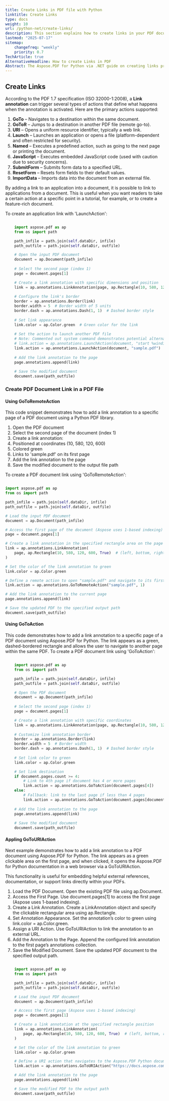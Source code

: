 ```yaml
---
title: Create Links in PDF file with Python
linktitle: Create Links
type: docs
weight: 10
url: /python-net/create-links/
description: This section explains how to create links in your PDF document with Python.
lastmod: "2025-07-17"
sitemap:
    changefreq: "weekly"
    priority: 0.7
TechArticle: true 
AlternativeHeadline: How to create Links in PDF
Abstract: The Aspose.PDF for Python via .NET guide on creating links provides developers with practical instructions for adding interactive hyperlinks to PDF documents using Python. It covers how to create various types of links, including those that launch external applications, navigate to specific pages within the same document, or open other PDF files. The documentation explains how to use LinkAnnotation objects, define clickable areas with Rectangle, and assign actions like LaunchAction or GoToRemoteAction. With clear code examples and step-by-step guidance, this resource helps developers enhance PDF navigation and interactivity in their Python applications. 
---
```


## Create Links

According to the PDF 1.7 specification (ISO 32000-1:2008), a **Link annotation** can trigger several types of actions that define what happens when the annotation is activated. Here are the primary actions supported:

1. **GoTo** – Navigates to a destination within the same document.
1. **GoToR** – Jumps to a destination in another PDF file (remote go-to).
1. **URI** – Opens a uniform resource identifier, typically a web link.
1. **Launch** – Launches an application or opens a file (platform-dependent and often restricted for security).
1. **Named** – Executes a predefined action, such as going to the next page or printing the document.
1. **JavaScript** – Executes embedded JavaScript code (used with caution due to security concerns).
1. **SubmitForm** – Submits form data to a specified URL.
1. **ResetForm** – Resets form fields to their default values.
1. **ImportData** – Imports data into the document from an external file.

By adding a link to an application into a document, it is possible to link to applications from a document. This is useful when you want readers to take a certain action at a specific point in a tutorial, for example, or to create a feature-rich document. 

To create an application link with 'LaunchAction':

```python

    import aspose.pdf as ap
    from os import path

    path_infile = path.join(self.dataDir, infile)
    path_outfile = path.join(self.dataDir, outfile)

    # Open the input PDF document
    document = ap.Document(path_infile)
    
    # Select the second page (index 1)
    page = document.pages[1]

    # Create a link annotation with specific dimensions and position
    link = ap.annotations.LinkAnnotation(page, ap.Rectangle(10, 580, 120, 600, True))
    
    # Configure the link's border
    border = ap.annotations.Border(link)
    border.width = 5  # Border width of 5 units
    border.dash = ap.annotations.Dash(1, 1)  # Dashed border style
    
    # Set link appearance
    link.color = ap.Color.green  # Green color for the link
    
    # Set the action to launch another PDF file
    # Note: Commented out system command demonstrates potential alternative launch actions
    # link.action = ap.annotations.LaunchAction(document, "start %windir%\explorer.exe")
    link.action = ap.annotations.LaunchAction(document, "sample.pdf")
    
    # Add the link annotation to the page
    page.annotations.append(link)
    
    # Save the modified document
    document.save(path_outfile)
``` 

### Create PDF Document Link in a PDF File

#### Using GoToRemoteAction

This code snippet demonstrates how to add a link annotation to a specific page of a PDF document using a Python PDF library.

1. Open the PDF document
1. Select the second page of the document (index 1)
1. Create a link annotation:
1. Positioned at coordinates (10, 580, 120, 600)
1. Colored green
1. Links to 'sample.pdf' on its first page
1. Add the link annotation to the page
1. Save the modified document to the output file path

To create a PDF document link using 'GoToRemoteAction':

```python

import aspose.pdf as ap
from os import path

path_infile = path.join(self.dataDir, infile)
path_outfile = path.join(self.dataDir, outfile)

# Load the input PDF document
document = ap.Document(path_infile)

# Access the first page of the document (Aspose uses 1-based indexing)
page = document.pages[1]

# Create a link annotation in the specified rectangle area on the page
link = ap.annotations.LinkAnnotation(
    page, ap.Rectangle(10, 580, 120, 600, True)  # (left, bottom, right, top, isEmpty)
)

# Set the color of the link annotation to green
link.color = ap.Color.green

# Define a remote action to open "sample.pdf" and navigate to its first page
link.action = ap.annotations.GoToRemoteAction("sample.pdf", 1)

# Add the link annotation to the current page
page.annotations.append(link)

# Save the updated PDF to the specified output path
document.save(path_outfile)
```

#### Using GoToAction

This code demonstrates how to add a link annotation to a specific page of a PDF document using Aspose.PDF for Python. The link appears as a green, dashed-bordered rectangle and allows the user to navigate to another page within the same PDF. To create a PDF document link using 'GoToAction':

```python

    import aspose.pdf as ap
    from os import path

    path_infile = path.join(self.dataDir, infile)
    path_outfile = path.join(self.dataDir, outfile)

    # Open the PDF document
    document = ap.Document(path_infile)
    
    # Select the second page (index 1)
    page = document.pages[1]

    # Create a link annotation with specific coordinates
    link = ap.annotations.LinkAnnotation(page, ap.Rectangle(10, 580, 120, 600, True))
    
    # Customize link annotation border
    border = ap.annotations.Border(link)
    border.width = 5  # Border width
    border.dash = ap.annotations.Dash(1, 1)  # Dashed border style
    
    # Set link color to green
    link.color = ap.Color.green

    # Set link destination
    if document.pages.count >= 4:
        # Link to 4th page if document has 4 or more pages
        link.action = ap.annotations.GoToAction(document.pages[4])
    else:
        # Fallback: link to the last page if less than 4 pages
        link.action = ap.annotations.GoToAction(document.pages[document.pages.count])
    
    # Add the link annotation to the page
    page.annotations.append(link)
    
    # Save the modified document
    document.save(path_outfile)
```

#### Appling GoToURIAction

Next example demonstrates how to add a link annotation to a PDF document using Aspose.PDF for Python. The link appears as a green clickable area on the first page, and when clicked, it opens the Aspose.PDF for Python documentation in a web browser via a GoToURIAction.

This functionality is useful for embedding helpful external references, documentation, or support links directly within your PDFs.

1. Load the PDF Document. Open the existing PDF file using ap.Document.
1. Access the First Page. Use document.pages[1] to access the first page (Aspose uses 1-based indexing).
1. Create a Link Annotation. Create a LinkAnnotation object and specify the clickable rectangular area using ap.Rectangle.
1. Set Annotation Appearance. Set the annotation’s color to green using link.color = ap.Color.green.
1. Assign a URI Action. Use GoToURIAction to link the annotation to an external URL.
1. Add the Annotation to the Page. Append the configured link annotation to the first page’s annotations collection.
1. Save the Modified Document. Save the updated PDF document to the specified output path.

```python

    import aspose.pdf as ap
    from os import path

    path_infile = path.join(self.dataDir, infile)
    path_outfile = path.join(self.dataDir, outfile)

    # Load the input PDF document
    document = ap.Document(path_infile)

    # Access the first page (Aspose uses 1-based indexing)
    page = document.pages[1]

    # Create a link annotation at the specified rectangle position
    link = ap.annotations.LinkAnnotation(
        page, ap.Rectangle(10, 580, 120, 600, True)  # (left, bottom, right, top, isEmpty)
    )

    # Set the color of the link annotation to green
    link.color = ap.Color.green

    # Define a URI action that navigates to the Aspose.PDF Python documentation
    link.action = ap.annotations.GoToURIAction("https://docs.aspose.com/pdf/python")

    # Add the link annotation to the page
    page.annotations.append(link)

    # Save the modified PDF to the output path
    document.save(path_outfile)
```